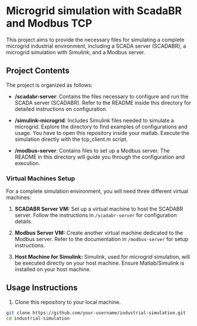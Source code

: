 # Microgrid simulation with ScadaBR and Modbus TCP

This project aims to provide the necessary files for simulating a complete microgrid industrial environment, including a SCADA server (SCADABR), a microgrid simulation with Simulink, and a Modbus server.

## Project Contents

The project is organized as follows:

- **/scadabr-server**: Contains the files necessary to configure and run the SCADA server (SCADABR). Refer to the README inside this directory for detailed instructions on configuration.

- **/simulink-microgrid**: Includes Simulink files needed to simulate a microgrid. Explore the directory to find examples of configurations and usage. You have to open this repository inside your matlab. Execute the simulation directly with the tcp_client.m script.

- **/modbus-server**: Contains files to set up a Modbus server. The README in this directory will guide you through the configuration and execution.

### Virtual Machines Setup

For a complete simulation environment, you will need three different virtual machines:

1. **SCADABR Server VM:** Set up a virtual machine to host the SCADABR server. Follow the instructions in `/scadabr-server` for configuration details.

2. **Modbus Server VM:** Create another virtual machine dedicated to the Modbus server. Refer to the documentation in `/modbus-server` for setup instructions.

3. **Host Machine for Simulink:** Simulink, used for microgrid simulation, will be executed directly on your host machine. Ensure Matlab/Simulink is installed on your host machine.

## Usage Instructions

1. Clone this repository to your local machine.

```bash
git clone https://github.com/your-username/industrial-simulation.git
cd industrial-simulation
